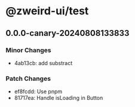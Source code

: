 # @zweird-ui/test

## 0.0.0-canary-20240808133833

### Minor Changes

- 4ab13cb: add substract

### Patch Changes

- ef8fcdd: Use pnpm
- 81717ea: Handle isLoading in Button
